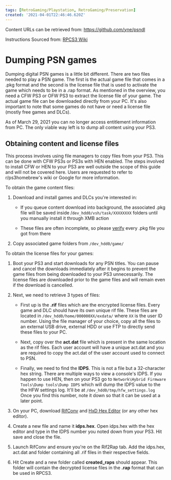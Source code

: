 ```yaml
---
tags: [RetroGaming/Playstation, RetroGaming/Preservation]
created: '2021-04-01T22:46:46.620Z'
---
```


Content URLs can be retrieved from: https://github.com/yne/psndl

Instructions Sourced from: [RPCS3 Wiki](https://wiki.rpcs3.net/index.php?title=Help:Dumping_PlayStation_3_games)

# Dumping PSN games

Dumping digital PSN games is a little bit different. There are two files needed to play a PSN game. The first is the actual game file that comes in a .pkg format and the second is the license file that is used to activate the game which needs to be in a .rap format. As mentioned in the overview, you need a CFW PS3 or OFW PS3 to extract the license file of your game. The actual game file can be downloaded directly from your PC. It's also important to note that some games do not have or need a license file (mostly free games and DLCs).

As of March 29, 2021 you can no longer access entitlement information from PC. The only viable way left is to dump all content using your PS3.

## Obtaining content and license files

This process involves using file managers to copy files from your PS3. This can be done with CFW PS3s or PS3s with HEN enabled. The steps involved to install CFW or HEN to your PS3 are well outside the scope of this guide and will not be covered here. Users are requested to refer to r/ps3homebrew's wiki or Google for more information.

To obtain the game content files:

1) Download and install games and DLCs you're interested in:

	* If you queue content download into background, the associated .pkg file will be saved inside /`dev_hdd0/vsh/task/XXXXXXXX` folders until you manually install it through XMB action

	* These files are often incomplete, so please [verify](https://github.com/13xforever/psn-pkg-validator/releases/tag/v1.3.1) every .pkg file you got from there

2) Copy associated game folders from `/dev_hdd0/game/`

To obtain the license files for your games:

1) Boot your PS3 and start downloads for any PSN titles. You can pause and cancel the downloads immediately after it begins to prevent the game files from being downloaded to your PS3 unnecessarily. The license files are downloaded prior to the game files and will remain even if the download is cancelled.

2) Next, we need to retrieve 3 types of files:

	* First up is the **.rif** files which are the encrypted license files. Every game and DLC should have its own unique rif file. These files are located in `/dev_hdd0/home/000000XX/exdata/` where `XX` is the user ID number. Using the file manager of your choice, copy all the files to an external USB drive, external HDD or use FTP to directly send these files to your PC.

	* Next, copy over the **act.dat** file which is present in the same location as the rif files. Each user account will have a unique act.dat and you are required to copy the act.dat of the user account used to connect to PSN.

	* Finally, we need to find the **IDPS**. This is not a file but a 32-character hex string. There are multiple ways to view a console's IDPS.  If you happen to use HEN, then on your PS3 go to `Network\Hybrid Firmware Tools\Dump tools\Dump IDPS` which will dump the IDPS value to the the HFW settings log.  It'll be at `/dev_hdd0/tmp/hfw_settings.log` Once you find this number, note it down so that it can be used at a later point.

3) On your PC, download [RifConv](https://mega.nz/#!NP5WTayL!Grzqe_BQlrmK4_ofCGGVNZX4WkBSN54BDel399aWsMI) and [HxD Hex Editor](https://mh-nexus.de/en/hxd/) (or any other hex editor).

4) Create a new file and name it **idps.hex**. Open idps.hex with the hex editor and type in the IDPS number you noted down from your PS3. Hit save and close the file.

5) Launch RifConv and ensure you're on the Rif2Rap tab. Add the idps.hex, act.dat and folder containing all .rif files in their respective fields.

6) Hit Create and a new folder called **created_raps** should appear. This folder will contain the decrypted license files in the **.rap** format that can be used in RPCS3.
